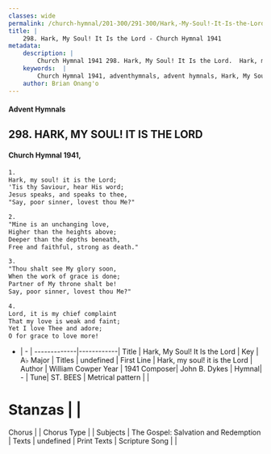 ```yaml
---
classes: wide
permalink: /church-hymnal/201-300/291-300/Hark,-My-Soul!-It-Is-the-Lord/
title: |
    298. Hark, My Soul! It Is the Lord - Church Hymnal 1941
metadata:
    description: |
        Church Hymnal 1941 298. Hark, My Soul! It Is the Lord.  Hark, my soul! it is the Lord;  'Tis thy Saviour, hear His word;  Jesus speaks, and speaks to thee,  "Say, poor sinner, lovest thou Me?" 
    keywords:  |
        Church Hymnal 1941, adventhymnals, advent hymnals, Hark, My Soul! It Is the Lord, Hark, my soul! it is the Lord. 
    author: Brian Onang'o
---
```


#### Advent Hymnals
## 298. HARK, MY SOUL! IT IS THE LORD
####  Church Hymnal 1941,

```txt
1.
Hark, my soul! it is the Lord; 
'Tis thy Saviour, hear His word; 
Jesus speaks, and speaks to thee, 
"Say, poor sinner, lovest thou Me?" 

2.
"Mine is an unchanging love, 
Higher than the heights above; 
Deeper than the depths beneath, 
Free and faithful, strong as death." 

3.
"Thou shalt see My glory soon, 
When the work of grace is done; 
Partner of My throne shalt be! 
Say, poor sinner, lovest thou Me?" 

4.
Lord, it is my chief complaint 
That my love is weak and faint; 
Yet I love Thee and adore; 
O for grace to love more!

```

- |   -  |
-------------|------------|
Title | Hark, My Soul! It Is the Lord |
Key | A♭ Major |
Titles | undefined |
First Line | Hark, my soul! it is the Lord |
Author | William Cowper
Year | 1941
Composer| John B. Dykes |
Hymnal|  - |
Tune| ST. BEES |
Metrical pattern | |
# Stanzas |  |
Chorus |  |
Chorus Type |  |
Subjects | The Gospel: Salvation and Redemption |
Texts | undefined |
Print Texts | 
Scripture Song |  |
    
